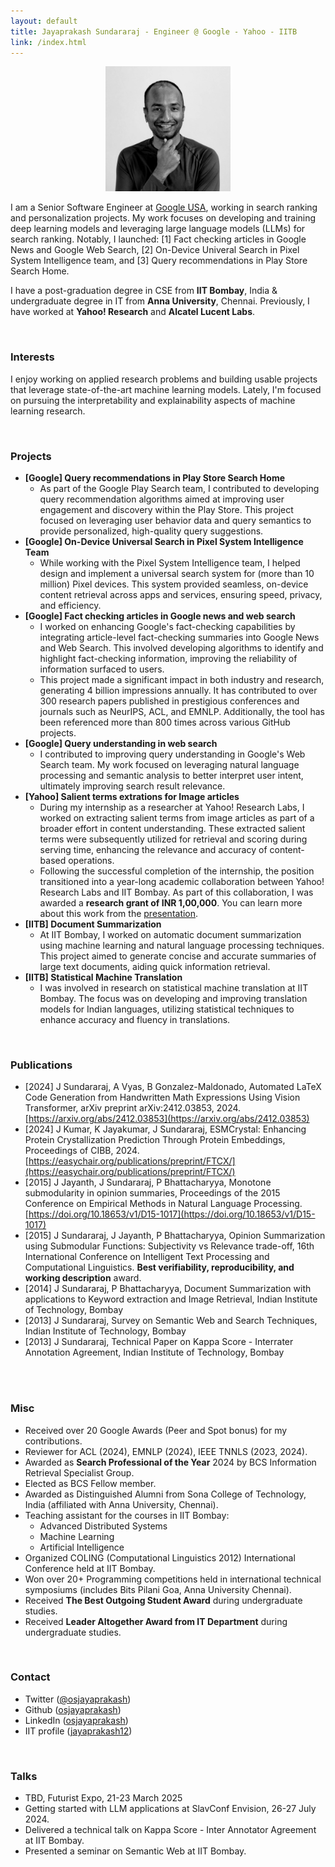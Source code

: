 ```yaml
---
layout: default
title: Jayaprakash Sundararaj - Engineer @ Google - Yahoo - IITB
link: /index.html
---
```


<p align="center">
  <a href="./images/jp.jpg">
    <img src="./images/jp.jpg" width="200" alt="Jayaprakash Sundararaj">
  </a>
</p>

I am a Senior Software Engineer at [Google USA](https://www.google.com/), working in search ranking and personalization projects. My work focuses on developing and training deep learning models and leveraging large language models (LLMs) for search ranking. Notably, I launched: [1] Fact checking articles in Google News and Google Web Search, [2] On-Device Univeral Search in Pixel System Intelligence team, and [3] Query recommendations in Play Store Search Home.

I have a post-graduation degree in CSE from **IIT Bombay**, India & undergraduate degree in IT from **Anna University**, Chennai. Previously, I have worked at **Yahoo! Research** and **Alcatel Lucent Labs**.

<br>

### Interests
I enjoy working on applied research problems and building usable projects that leverage state-of-the-art machine learning models. Lately, I'm focused on pursuing the interpretability and explainability aspects of machine learning research.

<br>

### Projects
* **[Google] Query recommendations in Play Store Search Home**
    * As part of the Google Play Search team, I contributed to developing query recommendation algorithms aimed at improving user engagement and discovery within the Play Store. This project focused on leveraging user behavior data and query semantics to provide personalized, high-quality query suggestions.
* **[Google] On-Device Universal Search in Pixel System Intelligence Team**
    * While working with the Pixel System Intelligence team, I helped design and implement a universal search system for (more than 10 million) Pixel devices. This system provided seamless, on-device content retrieval across apps and services, ensuring speed, privacy, and efficiency.
* **[Google] Fact checking articles in Google news and web search**
    * I worked on enhancing Google's fact-checking capabilities by integrating article-level fact-checking summaries into Google News and Web Search. This involved developing algorithms to identify and highlight fact-checking information, improving the reliability of information surfaced to users.
    * This project made a significant impact in both industry and research, generating 4 billion impressions annually. It has contributed to over 300 research papers published in prestigious conferences and journals such as NeurIPS, ACL, and EMNLP. Additionally, the tool has been referenced more than 800 times across various GitHub projects.
* **[Google] Query understanding in web search**
    * I contributed to improving query understanding in Google's Web Search team. My work focused on leveraging natural language processing and semantic analysis to better interpret user intent, ultimately improving search result relevance.
* **[Yahoo] Salient terms extrations for Image articles**
    * During my internship as a researcher at Yahoo! Research Labs, I worked on extracting salient terms from image articles as part of a broader effort in content understanding. These extracted salient terms were subsequently utilized for retrieval and scoring during serving time, enhancing the relevance and accuracy of content-based operations.
    * Following the successful completion of the internship, the position transitioned into a year-long academic collaboration between Yahoo! Research Labs and IIT Bombay. As part of this collaboration, I was awarded a **research grant of INR 1,00,000**. You can learn more about this work from the [presentation](./assets/yahoo_news_article_intern.pdf).
* **[IITB] Document Summarization**
    * At IIT Bombay, I worked on automatic document summarization using machine learning and natural language processing techniques. This project aimed to generate concise and accurate summaries of large text documents, aiding quick information retrieval.
* **[IITB] Statistical Machine Translation**
    * I was involved in research on statistical machine translation at IIT Bombay. The focus was on developing and improving translation models for Indian languages, utilizing statistical techniques to enhance accuracy and fluency in translations.

<br>

### Publications
* [2024] J Sundararaj, A Vyas, B Gonzalez-Maldonado, Automated LaTeX Code Generation from Handwritten Math Expressions Using Vision Transformer, arXiv preprint arXiv:2412.03853, 2024. [https://arxiv.org/abs/2412.03853](https://arxiv.org/abs/2412.03853)
* [2024] J Kumar, K Jayakumar, J Sundararaj, ESMCrystal: Enhancing Protein Crystallization Prediction Through Protein Embeddings, Proceedings of CIBB, 2024. [https://easychair.org/publications/preprint/FTCX/](https://easychair.org/publications/preprint/FTCX/)
* [2015] J Jayanth, J Sundararaj, P Bhattacharyya, Monotone submodularity in opinion summaries, Proceedings of the 2015 Conference on Empirical Methods in Natural Language Processing. [https://doi.org/10.18653/v1/D15-1017](https://doi.org/10.18653/v1/D15-1017)
* [2015] J Sundararaj, J Jayanth, P Bhattacharyya, Opinion Summarization using Submodular Functions: Subjectivity vs Relevance trade-off, 16th International Conference on Intelligent Text Processing and Computational Linguistics. **Best verifiability, reproducibility, and working description** award.
* [2014] J Sundararaj, P Bhattacharyya, Document Summarization with applications to Keyword extraction and Image Retrieval, Indian Institute of Technology, Bombay
* [2013] J Sundararaj, Survey on Semantic Web and Search Techniques, Indian Institute of Technology, Bombay
* [2013] J Sundararaj, Technical Paper on Kappa Score - Interrater Annotation Agreement, Indian Institute of Technology, Bombay

<br><br>

### Misc
* Received over 20 Google Awards (Peer and Spot bonus) for my contributions.
* Reviewer for ACL (2024), EMNLP (2024), IEEE TNNLS (2023, 2024).
* Awarded as **Search Professional of the Year** 2024 by BCS Information Retrieval Specialist Group.
* Elected as BCS Fellow member.
* Awarded as Distinguished Alumni from Sona College of Technology, India (affiliated with Anna University, Chennai).
* Teaching assistant for the courses in IIT Bombay:
    * Advanced Distributed Systems
    * Machine Learning
    * Artificial Intelligence
* Organized COLING (Computational Linguistics 2012) International Conference held at IIT Bombay.
* Won over 20+ Programming competitions held in international technical symposiums (includes Bits Pilani Goa, Anna University Chennai).
* Received **The Best Outgoing Student Award** during undergraduate studies.
* Received **Leader Altogether Award from IT Department** during undergraduate studies.

<br>

### Contact
* Twitter ([@osjayaprakash](https://twitter.com/osjayaprakash))
* Github ([osjayaprakash](http://github.com/osjayaprakash))
* LinkedIn ([osjayaprakash](http://linkedin.com/in/osjayaprakash))
* IIT profile ([jayaprakash12](https://www.cse.iitb.ac.in/~jayaprakash12/))

<br>

### Talks
* TBD, Futurist Expo, 21-23 March 2025
* Getting started with LLM applications at SlavConf Envision, 26-27 July 2024.
* Delivered a technical talk on Kappa Score - Inter Annotator Agreement at IIT Bombay.
* Presented a seminar on Semantic Web at IIT Bombay.
